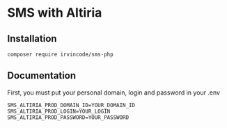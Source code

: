 # SMS with Altiria

## Installation

    composer require irvincode/sms-php
    
## Documentation

First, you must put your personal domain, login and password in your .env

    SMS_ALTIRIA_PROD_DOMAIN_ID=YOUR_DOMAIN_ID
    SMS_ALTIRIA_PROD_LOGIN=YOUR_LOGIN
    SMS_ALTIRIA_PROD_PASSWORD=YOUR_PASSWORD